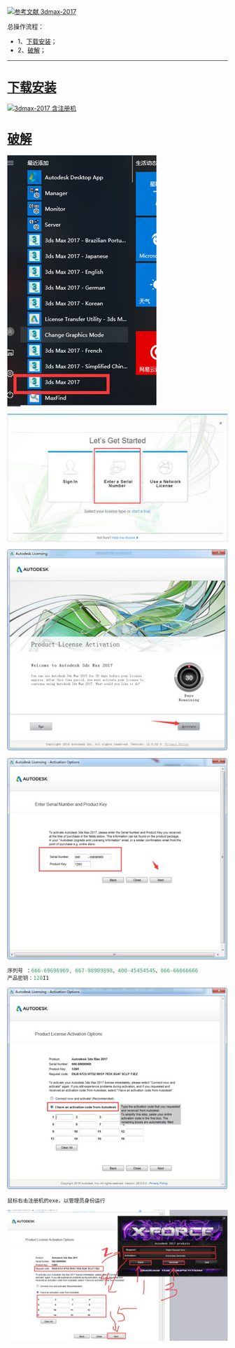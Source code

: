 [![](https://img.shields.io/badge/参考文献-3dmax--2017-yellow.svg "参考文献 3dmax-2017")](https://www.3d66.com/softhtml/softsetup_350.html)

总操作流程：
- 1、[下载安装](#3dmax-2017-01)；
- 2、[破解](#3dmax-2017-02)；

***

# <a name="3dmax-2017-01" href="#" >下载安装</a>

[![](https://img.shields.io/badge/3dmax--2017-含注册机-green.svg "3dmax-2017 含注册机")](https://pan.baidu.com/s/1DY1I_ivM9HpQgyZ0YyErog)

# <a name="3dmax-2017-02" href="#" >破解</a>

![](image/1-1.png)

![](image/1-2.png)

![](image/1-3.png)

![](image/1-4.png)

```s
序列号 ：666-69696969, 667-98989898、400-45454545、066-66666666
产品密钥：128I1
```

![](image/1-5.png)

`
鼠标右击注册机的exe，以管理员身份运行
`

![](image/1-6.png)
